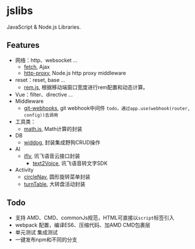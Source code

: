 # jslibs

JavaScript & Node.js Libraries.

## Features

- 网络：http、websocket ...
  - [fetch](fetch), Ajax
  - [http-proxy](http-proxy), Node.js http proxy middleware
- reset：reset, base ...
  - [rem.js](reset/rem.js), 根据移动端窗口宽度进行rem配置和动态计算。
- Vue：filter、directive ...
- Middleware
  - [git-webhooks](git-webhooks), git webhook中间件 `todo，通过app.use(webhook(router, config))去调用`
- 工具类：
  - [math.js](utils/math.js), Math计算的封装
- DB
  - [widdog](widlog), 封装集成野狗CRUD操作
- AI
  - [ifly](ifly), 讯飞语音云接口封装
	  - [text2Voice](ifly/text2Voice.js), 讯飞语音转文字SDK
- Activity
  - [circleNav](circleNav), 圆形旋转菜单封装
  - [turnTable](turnTable), 大转盘活动封装

## Todo

- 支持 AMD、CMD、commonJs规范，HTML可直接以`script`标签引入
- webpack 配置，编译ES6、压缩代码、加AMD CMD包裹层
- 单元测试 集成测试
- 一键发布npm和不同的分支